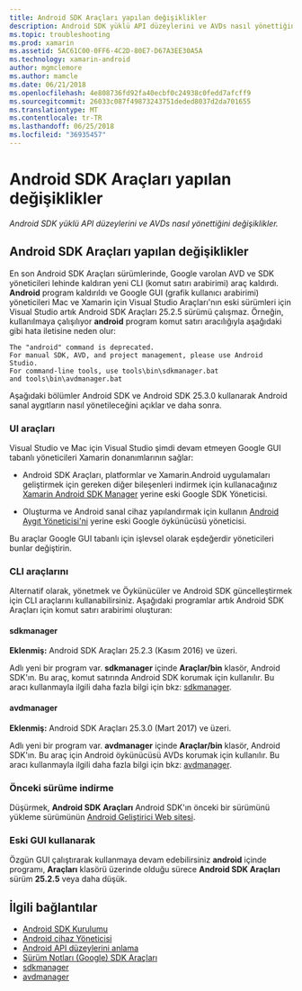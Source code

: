 ```yaml
---
title: Android SDK Araçları yapılan değişiklikler
description: Android SDK yüklü API düzeylerini ve AVDs nasıl yönettiğini değişiklikler.
ms.topic: troubleshooting
ms.prod: xamarin
ms.assetid: 5AC61C00-0FF6-4C2D-80E7-D67A3EE30A5A
ms.technology: xamarin-android
author: mgmclemore
ms.author: mamcle
ms.date: 06/21/2018
ms.openlocfilehash: 4e808736fd92fa40ecbf0c24938c0fedd7afcff9
ms.sourcegitcommit: 26033c087f49873243751deded8037d2da701655
ms.translationtype: MT
ms.contentlocale: tr-TR
ms.lasthandoff: 06/25/2018
ms.locfileid: "36935457"
---
```

# <a name="changes-to-the-android-sdk-tooling"></a>Android SDK Araçları yapılan değişiklikler

_Android SDK yüklü API düzeylerini ve AVDs nasıl yönettiğini değişiklikler._

## <a name="changes-to-android-sdk-tooling"></a>Android SDK Araçları yapılan değişiklikler

En son Android SDK Araçları sürümlerinde, Google varolan AVD ve SDK yöneticileri lehinde kaldıran yeni CLI (komut satırı arabirimi) araç kaldırdı. **Android** program kaldırıldı ve Google GUI (grafik kullanıcı arabirimi) yöneticileri Mac ve Xamarin için Visual Studio Araçları'nın eski sürümleri için Visual Studio artık Android SDK Araçları 25.2.5 sürümü çalışmaz. Örneğin, kullanılmaya çalışılıyor **android** program komut satırı aracılığıyla aşağıdaki gibi hata iletisine neden olur:

```shell
The "android" command is deprecated.
For manual SDK, AVD, and project management, please use Android Studio.
For command-line tools, use tools\bin\sdkmanager.bat
and tools\bin\avdmanager.bat
```

Aşağıdaki bölümler Android SDK ve Android SDK 25.3.0 kullanarak Android sanal aygıtların nasıl yönetileceğini açıklar ve daha sonra.

### <a name="ui-tools"></a>UI araçları

Visual Studio ve Mac için Visual Studio şimdi devam etmeyen Google GUI tabanlı yöneticileri Xamarin donanımlarının sağlar:

-   Android SDK Araçları, platformlar ve Xamarin.Android uygulamaları geliştirmek için gereken diğer bileşenleri indirmek için kullanacağınız [Xamarin Android SDK Manager](~/android/get-started/installation/android-sdk.md) yerine eski Google SDK Yöneticisi.

-   Oluşturma ve Android sanal cihaz yapılandırmak için kullanın [Android Aygıt Yöneticisi'ni](~/android/get-started/installation/android-emulator/device-manager.md) yerine eski Google öykünücüsü yöneticisi.

Bu araçlar Google GUI tabanlı için işlevsel olarak eşdeğerdir yöneticileri bunlar değiştirin.

### <a name="cli-tools"></a>CLI araçlarını

Alternatif olarak, yönetmek ve Öykünücüler ve Android SDK güncelleştirmek için CLI araçlarını kullanabilirsiniz. Aşağıdaki programlar artık Android SDK Araçları için komut satırı arabirimi oluşturan:

#### <a name="sdkmanager"></a>sdkmanager

**Eklenmiş:** Android SDK Araçları 25.2.3 (Kasım 2016) ve üzeri.

Adlı yeni bir program var. **sdkmanager** içinde **Araçlar/bin** klasör, Android SDK'ın. Bu araç, komut satırında Android SDK korumak için kullanılır. Bu aracı kullanmayla ilgili daha fazla bilgi için bkz: [sdkmanager](https://developer.android.com/studio/command-line/sdkmanager.html).

#### <a name="avdmanager"></a>avdmanager

**Eklenmiş:** Android SDK Araçları 25.3.0 (Mart 2017) ve üzeri.

Adlı yeni bir program var. **avdmanager** içinde **Araçlar/bin** klasör, Android SDK'ın. Bu araç için Android öykünücüsü AVDs korumak için kullanılır. Bu aracı kullanmayla ilgili daha fazla bilgi için bkz: [avdmanager](https://developer.android.com/studio/command-line/avdmanager.html).

### <a name="downgrading"></a>Önceki sürüme indirme

Düşürmek, **Android SDK Araçları** Android SDK'ın önceki bir sürümünü yükleme sürümünün [Android Geliştirici Web sitesi](https://developer.android.com/studio/index.html).

### <a name="using-the-old-gui"></a>Eski GUI kullanarak

Özgün GUI çalıştırarak kullanmaya devam edebilirsiniz **android** içinde programı, **Araçları** klasörü üzerinde olduğu sürece **Android SDK Araçları** sürüm **25.2.5**  veya daha düşük.


## <a name="related-links"></a>İlgili bağlantılar

- [Android SDK Kurulumu](~/android/get-started/installation/android-sdk.md)
- [Android cihaz Yöneticisi](~/android/get-started/installation/android-emulator/device-manager.md)
- [Android API düzeylerini anlama](~/android/app-fundamentals/android-api-levels.md)
- [Sürüm Notları (Google) SDK Araçları](https://developer.android.com/studio/releases/sdk-tools.html)
- [sdkmanager](https://developer.android.com/studio/command-line/sdkmanager.html)
- [avdmanager](https://developer.android.com/studio/command-line/avdmanager.html)
